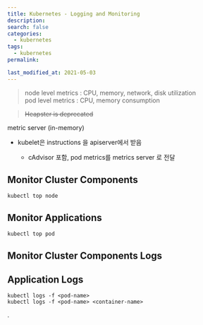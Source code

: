 ```yaml
---
title: Kubernetes - Logging and Monitoring
description:
search: false
categories:
  - kubernetes
tags:
  - kubernetes
permalink:

last_modified_at: 2021-05-03
---
```


> node level metrics : CPU, memory, network, disk utilization  
pod level metrics : CPU, memory consumption

> ~~Heapster is deprecated~~

metric server (in-memory)  
- kubelet은 instructions 을 apiserver에서 받음  

  - cAdvisor 포함, pod metrics를 metrics server 로 전달


## Monitor Cluster Components

```
kubectl top node
```

## Monitor Applications

```
kubectl top pod
```

## Monitor Cluster Components Logs


## Application Logs

```
kubectl logs -f <pod-name>
kubectl logs -f <pod-name> <container-name>
```

.
